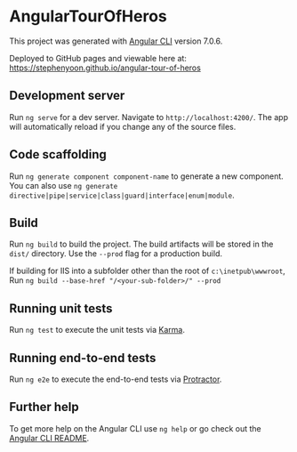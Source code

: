 # AngularTourOfHeros

This project was generated with [Angular CLI](https://github.com/angular/angular-cli) version 7.0.6.

Deployed to GitHub pages and viewable here at: https://stephenyoon.github.io/angular-tour-of-heros

## Development server

Run `ng serve` for a dev server. Navigate to `http://localhost:4200/`. The app will automatically reload if you change any of the source files.

## Code scaffolding

Run `ng generate component component-name` to generate a new component. You can also use `ng generate directive|pipe|service|class|guard|interface|enum|module`.

## Build

Run `ng build` to build the project. The build artifacts will be stored in the `dist/` directory. Use the `--prod` flag for a production build.

If building for IIS into a subfolder other than the root of `c:\inetpub\wwwroot`, Run `ng build --base-href "/<your-sub-folder>/" --prod`

## Running unit tests

Run `ng test` to execute the unit tests via [Karma](https://karma-runner.github.io).

## Running end-to-end tests

Run `ng e2e` to execute the end-to-end tests via [Protractor](http://www.protractortest.org/).

## Further help

To get more help on the Angular CLI use `ng help` or go check out the [Angular CLI README](https://github.com/angular/angular-cli/blob/master/README.md).
